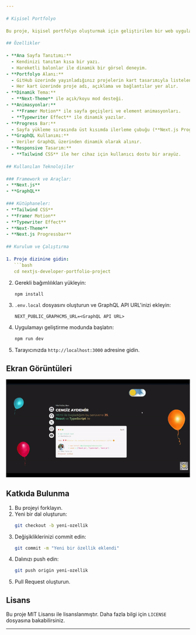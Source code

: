 ```yaml
---

# Kişisel Portfolyo

Bu proje, kişisel portfolyo oluşturmak için geliştirilen bir web uygulamasıdır. **Next.js** ile geliştirilmiş olup, modern ve etkileyici bir tasarım sunar. Projede çeşitli animasyonlar, interaktif elementler ve öne çıkan projelerin tanıtımı yer almaktadır.  

## Özellikler

- **Ana Sayfa Tanıtımı:**
  - Kendinizi tanıtan kısa bir yazı.
  - Hareketli balonlar ile dinamik bir görsel deneyim.
- **Portfolyo Alanı:**
  - GitHub üzerinde yayınladığınız projelerin kart tasarımıyla listelenmesi.
  - Her kart üzerinde proje adı, açıklama ve bağlantılar yer alır.
- **Dinamik Tema:**
  - **Next-Theme** ile açık/koyu mod desteği.
- **Animasyonlar:**
  - **Framer Motion** ile sayfa geçişleri ve element animasyonları.
  - **Typewriter Effect** ile dinamik yazılar.
- **Progress Bar:**
  - Sayfa yükleme sırasında üst kısımda ilerleme çubuğu (**Next.js Progressbar**).
- **GraphQL Kullanımı:**
  - Veriler GraphQL üzerinden dinamik olarak alınır.
- **Responsive Tasarım:**
  - **Tailwind CSS** ile her cihaz için kullanıcı dostu bir arayüz.

## Kullanılan Teknolojiler

### Framework ve Araçlar:
- **Next.js**  
- **GraphQL**  

### Kütüphaneler:
- **Tailwind CSS**  
- **Framer Motion**  
- **Typewriter Effect**  
- **Next-Theme**  
- **Next.js Progressbar**  

## Kurulum ve Çalıştırma

1. Proje dizinine gidin:
   ```bash
   cd nextjs-developer-portfolio-project
   ```
2. Gerekli bağımlılıkları yükleyin:
   ```bash
   npm install
   ```
3. `.env.local` dosyasını oluşturun ve GraphQL API URL'inizi ekleyin:
   ```env
   NEXT_PUBLIC_GRAPHCMS_URL=<GraphQL API URL>
   ```
4. Uygulamayı geliştirme modunda başlatın:
   ```bash
   npm run dev
   ```
5. Tarayıcınızda `http://localhost:3000` adresine gidin.

## Ekran Görüntüleri

![Uygulama Görünümü](./screenshots/ss.gif)

## Katkıda Bulunma

1. Bu projeyi forklayın.  
2. Yeni bir dal oluşturun:  
   ```bash
   git checkout -b yeni-ozellik
   ```
3. Değişikliklerinizi commit edin:  
   ```bash
   git commit -m "Yeni bir özellik eklendi"
   ```
4. Dalınızı push edin:  
   ```bash
   git push origin yeni-ozellik
   ```
5. Pull Request oluşturun.

## Lisans

Bu proje MIT Lisansı ile lisanslanmıştır. Daha fazla bilgi için `LICENSE` dosyasına bakabilirsiniz.

---
```

